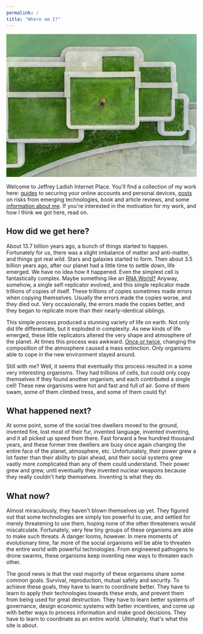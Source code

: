 ```yaml
---
permalink: /
title: "Where am I?"
---
```


![image alt text](/assets/images/whereami.jpg)

Welcome to Jeffrey Ladish Internet Place. You'll find a collection of my work here: [guides](/security/) to securing your online accounts and personal devices, [posts](/posts/) on risks from emerging technologies, book and article reviews, and some [information about me](/about/). If you're interested in the motivation for my work, and how I think we got here, read on.

## How did we get here?

About 13.7 billion years ago, a bunch of things started to happen. Fortunately for us, there was a slight imbalance of matter and anti-matter, and things got real wild. Stars and galaxies started to form. Then about 3.5 billion years ago, after our planet had a little time to settle down, life emerged. We have no idea how it happened. Even the simplest cell is fantastically complex. Maybe something like an [RNA World?](https://en.wikipedia.org/wiki/RNA_world) Anyway, somehow, a single self-replicator evolved, and this single replicator made trillions of copies of itself. These trillions of copies sometimes made errors when copying themselves. Usually the errors made the copies worse, and they died out. Very occasionally, the errors made the copies better, and they began to replicate more than their nearly-identical siblings.

This simple process produced a stunning variety of life on earth. Not only did life differentiate, but it exploded in complexity. As new kinds of life emerged, these little replicators altered the very shape and atmosphere of the planet. At times this process was awkward. [Once or twice](https://royalsocietypublishing.org/doi/full/10.1098/rspb.2015.1003), changing the composition of the atmosphere caused a mass extinction. Only organisms able to cope in the new environment stayed around.

Still with me? Well, it seems that eventually this process resulted in a some very interesting organisms. They had trillions of cells, but could only copy themselves if they found another organism, and each contributed a single cell! These new organisms were hot and fast and full of air. Some of them swam, some of them climbed tress, and some of them could fly!

## What happened next?

At some point, some of the social tree dwellers moved to the ground, invented fire, lost most of their fur, invented language, invented inventing, and it all picked up speed from there. Fast forward a few hundred thousand years, and these former tree dwellers are busy once again changing the entire face of the planet, atmosphere, etc. Unfortunately, their power grew a lot faster than their ability to plan ahead, and their social systems grew vastly more complicated than any of them could understand. Their power grew and grew, until eventually they invented nuclear weapons because they really couldn't help themselves. Inventing is what they do. 

## What now?

Almost miraculously, they haven't blown themselves up yet. They figured out that some technologies are simply too powerful to use, and settled for merely threatening to use them, hoping none of the other threateners would miscalculate. Fortunately, very few tiny groups of these organisms are able to make such threats. A danger looms, however. In mere moments of evolutionary time, far more of the social organisms will be able to threaten the entire world with powerful technologies. From engineered pathogens to drone swarms, these organisms keep inventing new ways to threaten each other.  

The good news is that the vast majority of these organisms share some common goals. Survival, reproduction, mutual safety and security. To achieve these goals, they have to learn to coordinate better. They have to learn to apply their technologies towards these ends, and prevent them from being used for great destruction. They have to learn better systems of governance, design economic systems with better incentives, and come up with better ways to process information and make good decisions. They have to learn to coordinate as an entire world. Ultimately, that's what this site is about. 
